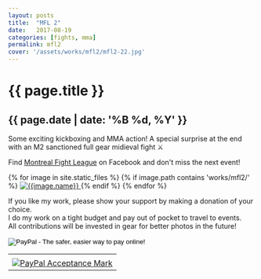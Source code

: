 ```yaml
---
layout: posts
title:  "MFL 2"
date:   2017-08-19
categories: [fights, mma]
permalink: mfl2
cover: '/assets/works/mfl2/mfl2-22.jpg'
---
```

<link href="css/customimagegallery.css" rel="stylesheet">
<h1>{{ page.title }}</h1>
<h2>{{ page.date | date: '%B %d, %Y' }}</h2>
<p>Some exciting kickboxing and MMA action! A special surprise at the end with an M2 sanctioned full gear midieval fight ⚔️</p>
<p>Find <a href="https://www.facebook.com/MFL-Montreal-Fight-League-1377183355630932/">Montreal Fight League</a> on Facebook and don't miss the next event!</p>

<!--<
section id="modal">
	{% for image in site.static_files %}
	    {% if image.path contains 'works/uska/' %}
	    <div class="modal fade" tabindex="-1" role="dialog" id="index{{forloop.index}}">
		  <div class="modal-dialog modal-lg">
		    <div class="modal-content">
			    <div class="modal-header">
			        <button type="button" class="close" data-dismiss="modal" aria-label="Close"><span aria-hidden="true">&times;</span></button>
			    </div>
				<img src="{{image.path}}" alt="{{image.name}}" id="{{image.path}}"/>
			</div>
		  </div>
		</div><
	    {% endif %}
	{% endfor %}
</section>
-->
<section class="photos">
	{% for image in site.static_files %}
	    {% if image.path contains 'works/mfl2/' %}
	    <a href="#index{{forloop.index}}" class="mobile-noclick">
			<img src="{{image.path}}" alt="{{image.name}}" id="index{{forloop.index}}"/>
		</a>
		{% endif %}
	{% endfor %}
</section>

<p>
	If you like my work, please show your support by making a donation of your choice.
	<br/>
	I do my work on a tight budget and pay out of pocket to travel to events.
	<br/>
	All contributions will be invested in gear for better photos in the future!
	<br/>
</p>

<form action="https://www.paypal.com/cgi-bin/webscr" method="post" target="_top">
<input type="hidden" name="cmd" value="_s-xclick">
<input type="hidden" name="hosted_button_id" value="89GFKBT95ZJT6">
<input type="image" src="https://www.paypalobjects.com/en_US/i/btn/btn_donate_SM.gif" border="0" name="submit" alt="PayPal - The safer, easier way to pay online!">
<img alt="" border="0" src="https://www.paypalobjects.com/en_US/i/scr/pixel.gif" width="1" height="1">
</form>
<!-- PayPal Logo --><table border="0" cellpadding="10" cellspacing="0" align="center"><tr><td align="center"></td></tr><tr><td align="center"><a href="https://www.paypal.com/webapps/mpp/paypal-popup" title="How PayPal Works" onclick="javascript:window.open('https://www.paypal.com/webapps/mpp/paypal-popup','WIPaypal','toolbar=no, location=no, directories=no, status=no, menubar=no, scrollbars=yes, resizable=yes, width=1060, height=700'); return false;"><img src="https://www.paypalobjects.com/webstatic/mktg/logo/AM_mc_vs_dc_ae.jpg" border="0" alt="PayPal Acceptance Mark"></a></td></tr></table><!-- PayPal Logo -->

